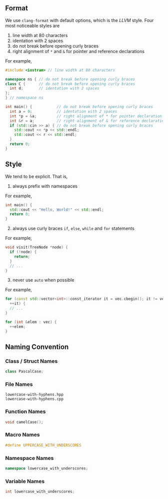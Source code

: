 ## Format

We use `clang-format` with default options, which is the *LLVM* style. Four most noticeable styles are

1. line width at 80 characters
2. identation with 2 spaces
3. do not break before opening curly braces
4. right alignment of `*` and  `&` for pointer and reference declarations

For example,

```c++
#include <iostram> // line width at 80 characters

namespace ns { // do not break before opening curly braces
class C {      // do not break before opening curly braces
  int d;       // identation with 2 spaces
};
} // namespace ns

int main() {           // do not break before opening curly braces
  int a = 0;           // identation with 2 spaces
  int *p = &a;         // right alignment of * for pointer declaration
  int &r = a;          // right alignment of & for reference declaration
  if (std::cin >> a) { // do not break before opening curly braces
    std::cout << *p << std::endl;
    std::cout << r << std::endl;
  }
  return 0;
}
```

## Style

We tend to be explicit. That is,

1. always prefix with namespaces

For example,

```c++
int main() {
  std::cout << "Hello, World!" << std::endl;
  return 0;
}
```

2. always use curly braces `if`, `else`, `while` and `for` statements

For example,

```c++
void visit(TreeNode *node) {
  if (!node) {
    return;
  }
  // ...
}
```

3. never use `auto` when possible

For example,

```c++
for (const std::vector<int>::const_iterator it = vec.cbegin(); it != vec.end();
  ++it) {
  // ...
}

for (int &elem : vec) {
  ++elem;
}
```

## Naming Convention

### Class / Struct Names

```c++
class PascalCase;
```

### File Names

```
lowercase-with-hyphens.hpp
lowercase-with-hyphens.cpp
```

### Function Names

```c++
void camelCase();
```

### Macro Names

```c++
#define UPPERCASE_WITH_UNDERSCORES
```

### Namespace Names

```c++
namespace lowercase_with_underscores;
```

### Variable Names

```c++
int lowercase_with_underscores;
```
